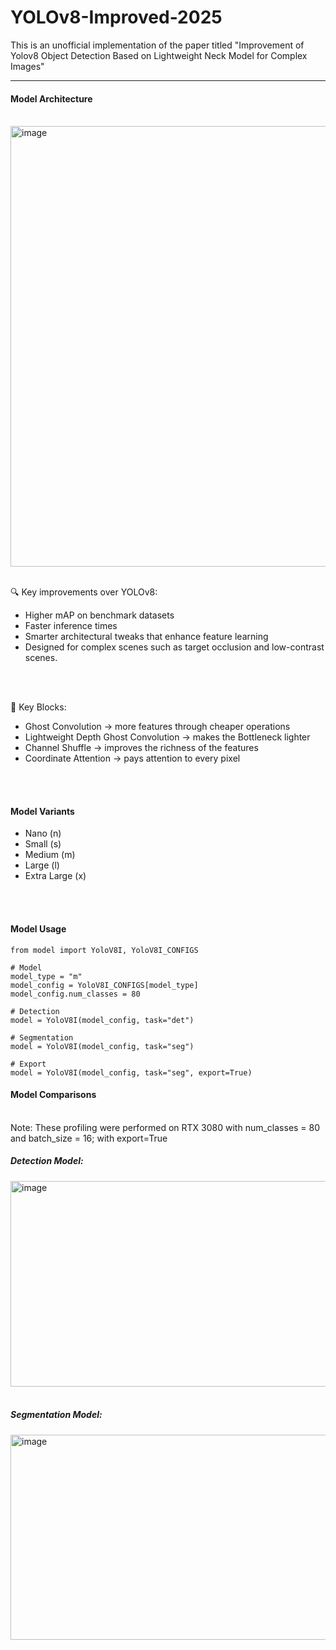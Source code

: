 # YOLOv8-Improved-2025
This is an unofficial implementation of the paper titled "Improvement of Yolov8 Object Detection Based on Lightweight Neck Model for Complex Images"

<hr/>

#### Model Architecture
<br/>
<img width="1301" height="705" alt="image" src="https://github.com/user-attachments/assets/07f499c7-4d68-468e-833b-b821cdb2b571" />

<br/>
<br/>

🔍 Key improvements over YOLOv8:
- Higher mAP on benchmark datasets
- Faster inference times
- Smarter architectural tweaks that enhance feature learning
- Designed for complex scenes such as target occlusion and low-contrast scenes.

<br/>
<br/>

🧱 Key Blocks:
- Ghost Convolution -> more features through cheaper operations
- Lightweight Depth Ghost Convolution -> makes the Bottleneck lighter
- Channel Shuffle -> improves the richness of the features
- Coordinate Attention -> pays attention to every pixel

<br/>
<br/>

#### Model Variants
- Nano (n)
- Small (s)
- Medium (m)
- Large (l)
- Extra Large (x)

<br/>
<br/>

#### Model Usage
```
from model import YoloV8I, YoloV8I_CONFIGS

# Model
model_type = "m"
model_config = YoloV8I_CONFIGS[model_type]
model_config.num_classes = 80

# Detection
model = YoloV8I(model_config, task="det")

# Segmentation
model = YoloV8I(model_config, task="seg")

# Export
model = YoloV8I(model_config, task="seg", export=True)
```

#### Model Comparisons
<br/>
Note: These profiling were performed on RTX 3080 with num_classes = 80 and batch_size = 16; with export=True

##### Detection Model:
<img width="1862" height="329" alt="image" src="https://github.com/user-attachments/assets/d7365951-b9f7-4252-b00b-8c357b7a20c8" />

<br/>
<br/>

##### Segmentation Model:
<img width="1867" height="328" alt="image" src="https://github.com/user-attachments/assets/d6dd7707-26e1-4f6e-999d-08997a506bc9" />
